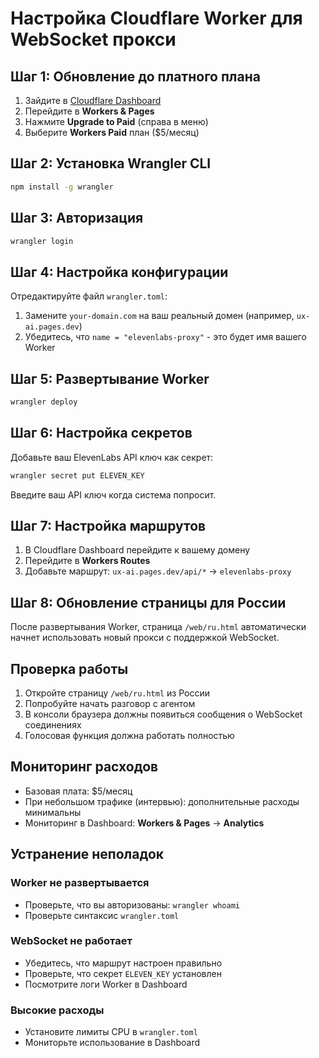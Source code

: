 # Настройка Cloudflare Worker для WebSocket прокси

## Шаг 1: Обновление до платного плана

1. Зайдите в [Cloudflare Dashboard](https://dash.cloudflare.com)
2. Перейдите в **Workers & Pages**
3. Нажмите **Upgrade to Paid** (справа в меню)
4. Выберите **Workers Paid** план ($5/месяц)

## Шаг 2: Установка Wrangler CLI

```bash
npm install -g wrangler
```

## Шаг 3: Авторизация

```bash
wrangler login
```

## Шаг 4: Настройка конфигурации

Отредактируйте файл `wrangler.toml`:

1. Замените `your-domain.com` на ваш реальный домен (например, `ux-ai.pages.dev`)
2. Убедитесь, что `name = "elevenlabs-proxy"` - это будет имя вашего Worker

## Шаг 5: Развертывание Worker

```bash
wrangler deploy
```

## Шаг 6: Настройка секретов

Добавьте ваш ElevenLabs API ключ как секрет:

```bash
wrangler secret put ELEVEN_KEY
```

Введите ваш API ключ когда система попросит.

## Шаг 7: Настройка маршрутов

1. В Cloudflare Dashboard перейдите к вашему домену
2. Перейдите в **Workers Routes**
3. Добавьте маршрут: `ux-ai.pages.dev/api/*` → `elevenlabs-proxy`

## Шаг 8: Обновление страницы для России

После развертывания Worker, страница `/web/ru.html` автоматически начнет использовать новый прокси с поддержкой WebSocket.

## Проверка работы

1. Откройте страницу `/web/ru.html` из России
2. Попробуйте начать разговор с агентом
3. В консоли браузера должны появиться сообщения о WebSocket соединениях
4. Голосовая функция должна работать полностью

## Мониторинг расходов

- Базовая плата: $5/месяц
- При небольшом трафике (интервью): дополнительные расходы минимальны
- Мониторинг в Dashboard: **Workers & Pages** → **Analytics**

## Устранение неполадок

### Worker не развертывается
- Проверьте, что вы авторизованы: `wrangler whoami`
- Проверьте синтаксис `wrangler.toml`

### WebSocket не работает
- Убедитесь, что маршрут настроен правильно
- Проверьте, что секрет `ELEVEN_KEY` установлен
- Посмотрите логи Worker в Dashboard

### Высокие расходы
- Установите лимиты CPU в `wrangler.toml`
- Мониторьте использование в Dashboard

